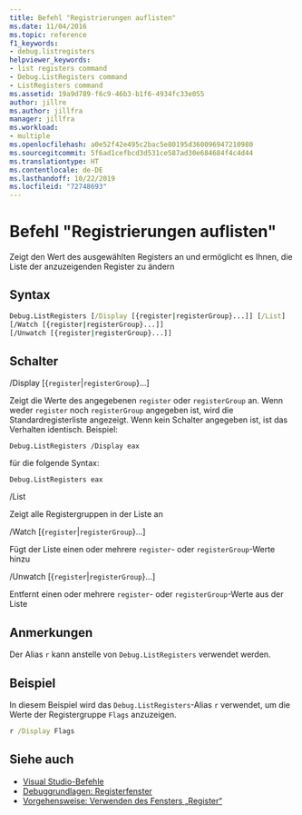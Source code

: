 ```yaml
---
title: Befehl "Registrierungen auflisten"
ms.date: 11/04/2016
ms.topic: reference
f1_keywords:
- debug.listregisters
helpviewer_keywords:
- list registers command
- Debug.ListRegisters command
- ListRegisters command
ms.assetid: 19a9d789-f6c9-46b3-b1f6-4934fc33e055
author: jillre
ms.author: jillfra
manager: jillfra
ms.workload:
- multiple
ms.openlocfilehash: a0e52f42e495c2bac5e80195d360096947210980
ms.sourcegitcommit: 5f6ad1cefbcd3d531ce587ad30e684684f4c4d44
ms.translationtype: HT
ms.contentlocale: de-DE
ms.lasthandoff: 10/22/2019
ms.locfileid: "72748693"
---
```

# <a name="list-registers-command"></a>Befehl "Registrierungen auflisten"
Zeigt den Wert des ausgewählten Registers an und ermöglicht es Ihnen, die Liste der anzuzeigenden Register zu ändern

## <a name="syntax"></a>Syntax

```cmd
Debug.ListRegisters [/Display [{register|registerGroup}...]] [/List]
[/Watch [{register|registerGroup}...]]
[/Unwatch [{register|registerGroup}...]]
```

## <a name="switches"></a>Schalter
/Display [{`register`|`registerGroup`}...]

Zeigt die Werte des angegebenen `register` oder `registerGroup` an. Wenn weder `register` noch `registerGroup` angegeben ist, wird die Standardregisterliste angezeigt. Wenn kein Schalter angegeben ist, ist das Verhalten identisch. Beispiel:

`Debug.ListRegisters /Display eax`

für die folgende Syntax:

`Debug.ListRegisters eax`

/List

Zeigt alle Registergruppen in der Liste an

/Watch [{`register`|`registerGroup`}...]

Fügt der Liste einen oder mehrere `register`- oder `registerGroup`-Werte hinzu

/Unwatch [{`register`|`registerGroup`}...]

Entfernt einen oder mehrere `register`- oder `registerGroup`-Werte aus der Liste

## <a name="remarks"></a>Anmerkungen
Der Alias `r` kann anstelle von `Debug.ListRegisters` verwendet werden.

## <a name="example"></a>Beispiel
In diesem Beispiel wird das `Debug.ListRegisters`-Alias `r` verwendet, um die Werte der Registergruppe `Flags` anzuzeigen.

```cmd
r /Display Flags
```

## <a name="see-also"></a>Siehe auch

- [Visual Studio-Befehle](../../ide/reference/visual-studio-commands.md)
- [Debuggrundlagen: Registerfenster](../../debugger/debugging-basics-registers-window.md)
- [Vorgehensweise: Verwenden des Fensters „Register“](../../debugger/how-to-use-the-registers-window.md)